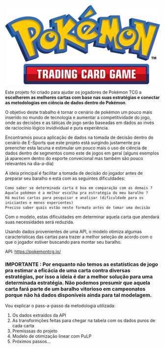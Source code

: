 ![pokemontcglogo](pkmn_images/pokemontcgbiglogo.png)

Este projeto foi criado para ajudar os jogadores de Pokémon TCG a **escolherem as melhores cartas com base nas suas estratégias e conectar as metodologias em ciência de dados dentro do Pokémon**.

O objetivo deste trabalho é tornar o cenário de pokémon um pouco mais inserido no mundo de tecnologia e aumentar a competitividade do jogo, onde as decisões e as táticas de jogo serão baseadas em dados ao invés de raciocínio lógico invidividual e pura experiência.

Encontramos pouca aplicação de dados na tomada de decisão dentro do cenário de E-Sports que este projeto está surgindo justamente pra preencher esta lacuna e estimular um pouco mais o uso de ciência de dados dentro de segmentos como este de jogos em geral (alguns exemplos já aparecem dentro do esporte convecional mas também são pouco relevantes na dia-a-dia) 

A ideia principal é facilitar a tomada de decisão do jogador antes de preparar seu baralho e está com as seguintes dificuldades:

    Como saber se determinada carta é boa em comparação com as demais ?
    Aquele pokémon é a melhor escolha pra estratégia do meu baralho ?
    Há muitas cartas para pesquisar e analisar (dificuldade para os iniciantes e menos experientes)
    Preciso saber quais estão neste formato antes de tomar uma decisão

Com o modelo, estas dificuldades em determinar aquela carta que atendará suas necessidades será reduzida.

Usando dados provenientes de uma API, o modelo otimiza algumas características das cartas para trazer a melhor seleção de acordo com o que o jogador estiver buscando para montar seu baralho.

API: https://pokemontcg.io/


### IMPORTANTE : Por enquanto não temos as estatísticas de jogo pra estimar a eficácia de uma carta contra diversas estratégias, por isso a ideia é dar a melhor solução para uma determinada estratégia. Não podemos presumir que aquela carta fará parte de um baralho vitorioso em campeonatos porque não há dados disponíveis ainda para tal modelagem.

 
Vou explicar o pass-a-passo da metodologia utilizada:

1. Os dados extraídos da API
2. As transformções feitas para chegar na tabela com os dados puros de cada carta
3. Premisssas do projeto
4. Modelo de otimização linear com PuLP
5. Próximos passos...

